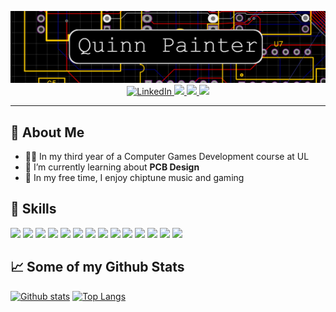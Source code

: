 <p align="center">
  <img src="banner.png" width=600 /> 
  <br />
  <a href="https://linkedin.com/in/quinnpainter/">
    <img src="https://img.shields.io/badge/-quinnpainter-0072b1?style=flat&logo=Linkedin&logoColor=white&link=https://linkedin.com/in/quinnpainter/" alt="LinkedIn" />
  </a>
  <a href="mailto:quinn@geekymonkey.com">
    <img src="https://img.shields.io/badge/-quinn@geekymonkey.com-c14438?style=flat&logo=Gmail&logoColor=white&link=mailto:quinn@geekymonkey.com" />
  </a>
  <a href="https://github.com/QuinnPainter">
    <img src="https://img.shields.io/badge/-QuinnPainter-grey?style=flat&logo=github&logoColor=white&link=https://github.com/QuinnPainter" />
  </a>
  <a href="https://github.com/antonkomarev/github-profile-views-counter" alt="Profile views">
    <img src="https://komarev.com/ghpvc/?username=QuinnPainter&color=f39c19" />
  </a>
</p>

-------
## 💬 About Me
- 👨‍🎓 In my third year of a Computer Games Development course at UL
- 🌱 I’m currently learning about **PCB Design**
- 🎵 In my free time, I enjoy chiptune music and gaming

## 🔧 Skills
![](https://img.shields.io/badge/Code-Python-informational?style=flat&logo=python&logoColor=white&color=blue)
![](https://img.shields.io/badge/Code-C++-informational?style=flat&logo=c%2B%2B&logoColor=white&color=blue)
![](https://img.shields.io/badge/Code-C-informational?style=flat&logo=c&logoColor=white&color=blue)
![](https://img.shields.io/badge/Code-Java-informational?style=flat&logo=java&logoColor=white&color=blue)
![](https://img.shields.io/badge/Code-C%23-informational?style=flat&logo=c-sharp&logoColor=white&color=blue)
![](https://img.shields.io/badge/Hardware-Arduino-informational?style=flat&logo=arduino&logoColor=white&color=lightblue)
![](https://img.shields.io/badge/Hardware-Raspberry%20Pi-informational?style=flat&logo=raspberry-pi&logoColor=white&color=lightblue)
![](https://img.shields.io/badge/Tools-Unity3D-informational?style=flat&logo=unity&logoColor=white&color=orange)
![](https://img.shields.io/badge/Tools-Visual%20Studio-informational?style=flat&logo=visual-studio&logoColor=white&color=orange)
![](https://img.shields.io/badge/Tools-VS%20Code-informational?style=flat&logo=visual-studio-code&logoColor=white&color=orange)
![](https://img.shields.io/badge/Tools-Git-informational?style=flat&logo=git&logoColor=white&color=orange)
![](https://img.shields.io/badge/Tools-Fusion%20360-informational?style=flat&logo=autodesk&logoColor=white&color=orange)
![](https://img.shields.io/badge/OS-Linux-informational?style=flat&logo=linux&logoColor=white&color=purple)
![](https://img.shields.io/badge/OS-Windows-informational?style=flat&logo=windows&logoColor=white&color=purple)

## 📈 Some of my Github Stats
[![Github stats](https://github-readme-stats.vercel.app/api?username=QuinnPainter&show_icons=true&include_all_commits=true&count_private=true&theme=dark)](https://github.com/anuraghazra/github-readme-stats)
[![Top Langs](https://github-readme-stats.vercel.app/api/top-langs/?username=QuinnPainter&layout=compact&theme=dark)](https://github.com/anuraghazra/github-readme-stats)

<!--
**QuinnPainter/QuinnPainter** is a ✨ _special_ ✨ repository because its `README.md` (this file) appears on your GitHub profile.

Here are some ideas to get you started:

- 🔭 I’m currently working on ...
- 🌱 I’m currently learning ...
- 👯 I’m looking to collaborate on ...
- 🤔 I’m looking for help with ...
- 💬 Ask me about ...
- 📫 How to reach me: ...
- 😄 Pronouns: ...
- ⚡ Fun fact: ...
-->
